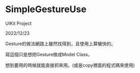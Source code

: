 # SimpleGestureUse

UIKit Project

2022/12/23

Gesture的做法網路上雖然找得到，且使用上算蠻快的。

寫這個只是想把Gesture做成Model Class，

想到要用的時候就能直接抓來用。(或是copy裡面的程式碼來使用)